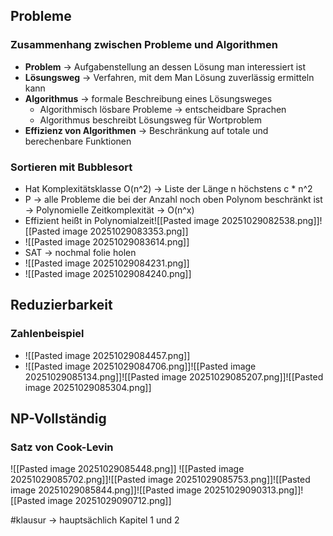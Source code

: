## Probleme
### Zusammenhang zwischen Probleme und Algorithmen
- **Problem** -> Aufgabenstellung an dessen Lösung man interessiert ist
- **Lösungsweg** -> Verfahren, mit dem Man Lösung zuverlässig ermitteln kann
- **Algorithmus** -> formale Beschreibung eines Lösungsweges
	- Algorithmisch lösbare Probleme -> entscheidbare Sprachen
	- Algorithmus beschreibt Lösungsweg für Wortproblem
- **Effizienz von Algorithmen** -> Beschränkung auf totale und berechenbare Funktionen

### Sortieren mit Bubblesort
- Hat Komplexitätsklasse O(n^2) -> Liste der Länge n höchstens c * n^2
- P -> alle Probleme die bei der Anzahl noch oben Polynom beschränkt ist -> Polynomielle Zeitkomplexität -> O(n^x)
- Effizient heißt in Polynomialzeit![[Pasted image 20251029082538.png]]![[Pasted image 20251029083353.png]]
- ![[Pasted image 20251029083614.png]]
- SAT -> nochmal folie holen
- ![[Pasted image 20251029084231.png]]
- ![[Pasted image 20251029084240.png]]
## Reduzierbarkeit
### Zahlenbeispiel
- ![[Pasted image 20251029084457.png]]
- ![[Pasted image 20251029084706.png]]![[Pasted image 20251029085134.png]]![[Pasted image 20251029085207.png]]![[Pasted image 20251029085304.png]]

## NP-Vollständig
### Satz von Cook-Levin
![[Pasted image 20251029085448.png]]
![[Pasted image 20251029085702.png]]![[Pasted image 20251029085753.png]]![[Pasted image 20251029085844.png]]![[Pasted image 20251029090313.png]]![[Pasted image 20251029090712.png]]

#klausur -> hauptsächlich Kapitel 1 und 2
